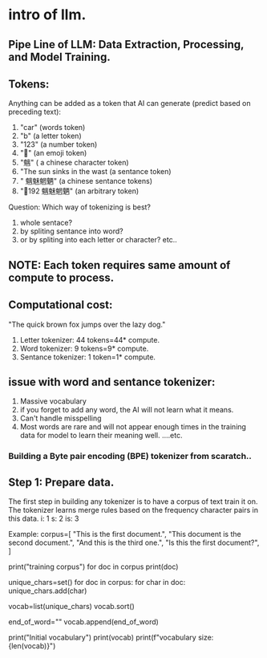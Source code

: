 # intro of llm.
## Pipe Line of LLM: Data Extraction, Processing, and Model Training.

## Tokens:
Anything can be added as a token that AI can generate (predict based on preceding text):
1. "car" (words token)
2. "b"  (a letter token)
3. "123" (a number token)
4. "💯" (an emoji token)
5. "魑" ( a chinese character token)
6. "The sun sinks in the wast (a sentance token)
7. " 魑魅魍魉" (a chinese sentance tokens)
8. "💯192 魑魅魍魉" (an arbitrary token)

Question: Which way of tokenizing is best?
1. whole sentace?
2. by spliting sentance into word?
3. or by spliting into each letter or character?
etc..

## NOTE: Each token requires same amount of compute to process.
## Computational cost:
"The quick brown fox jumps over the lazy dog."
1. Letter tokenizer: 44 tokens=44* compute.
2. Word tokenizer: 9 tokens=9* compute.
3. Sentance tokenizer: 1 token=1* compute.

## issue with word and sentance tokenizer:
1. Massive vocabulary
2. if you forget to add any word, the AI will not learn what it means.
3. Can't handle misspelling
4. Most words are rare and will not appear enough times in the training data for model to learn their meaning well.
....etc.

### Building a Byte pair encoding (BPE) tokenizer from scaratch..

## Step 1: Prepare data.
The first step in building any tokenizer is to have a corpus of text train it on. The tokenizer learns merge rules based on the frequency character pairs in this data.
i: 1
s: 2
is: 3

Example:
corpus=[
"This is the first document.",
"This document is the second document.",
"And this is the third one.",
"Is this the first document?",
]


print("training corpus")
for doc in corpus
print(doc)


unique_chars=set()
for doc in corpus:
  for char in doc:
    unique_chars.add(char)


vocab=list(unique_chars)
vocab.sort()

end_of_word="</w>"
vocab.append(end_of_word)

print("Initial vocabulary")
print(vocab)
print(f"vocabulary size: {len(vocab)}")

